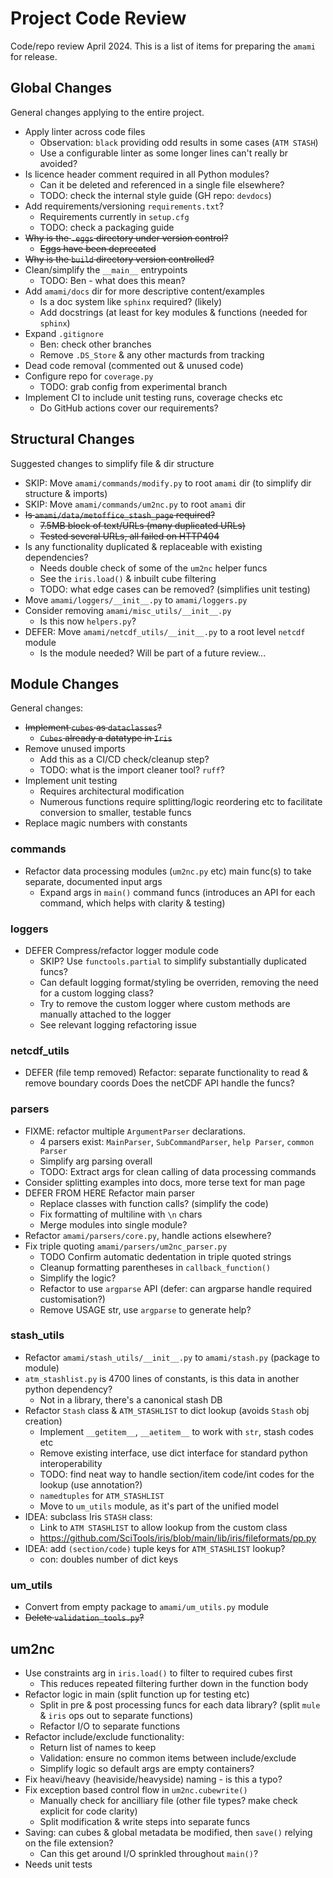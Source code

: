 # Project Code Review

Code/repo review April 2024. This is a list of items for preparing the `amami` for release.

## Global Changes

General changes applying to the entire project.

* Apply linter across code files
  - Observation: `black` providing odd results in some cases (`ATM STASH`)
  - Use a configurable linter as some longer lines can't really br avoided?
* Is licence header comment required in all Python modules?
  - Can it be deleted and referenced in a single file elsewhere?
  - TODO: check the internal style guide (GH repo: `devdocs`)
* Add requirements/versioning `requirements.txt`?
  - Requirements currently in `setup.cfg`
  - TODO: check a packaging guide
* ~~Why is the `.eggs` directory under version control?~~
  - ~~Eggs have been deprecated~~
* ~~Why is the `build` directory version controlled?~~
* Clean/simplify the `__main__` entrypoints
  - TODO: Ben - what does this mean?
* Add `amami/docs` dir for more descriptive content/examples
  - Is a doc system like `sphinx` required? (likely)
  - Add docstrings (at least for key modules & functions (needed for `sphinx`)
* Expand `.gitignore`
  - Ben: check other branches
  - Remove `.DS_Store` & any other macturds from tracking
* Dead code removal (commented out & unused code)
* Configure repo for `coverage.py`
  - TODO: grab config from experimental branch
* Implement CI to include unit testing runs, coverage checks etc
  - Do GitHub actions cover our requirements?

## Structural Changes

Suggested changes to simplify file & dir structure 

* SKIP: Move `amami/commands/modify.py` to root `amami` dir (to simplify dir structure & imports)
* SKIP: Move `amami/commands/um2nc.py` to root `amami` dir
* ~~Is `amami/data/metoffice_stash_page` required?~~
  - ~~7.5MB block of text/URLs (many duplicated URLs)~~
  - ~~Tested several URLs, all failed on HTTP404~~
* Is any functionality duplicated & replaceable with existing dependencies?
  - Needs double check of some of the `um2nc` helper funcs
  - See the `iris.load()` & inbuilt cube filtering
  - TODO: what edge cases can be removed? (simplifies unit testing)
* Move `amami/loggers/__init__.py` to `amami/loggers.py`
* Consider removing `amami/misc_utils/__init__.py`
  - Is this now `helpers.py`?
* DEFER: Move `amami/netcdf_utils/__init__.py` to a root level `netcdf` module
  - Is the module needed? Will be part of a future review...

## Module Changes

General changes:

* ~~Implement `cubes` as `dataclasses`?~~
  - ~~`Cubes` already a datatype in `Iris`~~
* Remove unused imports
  - Add this as a CI/CD check/cleanup step?
  - TODO: what is the import cleaner tool? `ruff`?
* Implement unit testing
  - Requires architectural modification
  - Numerous functions require splitting/logic reordering etc to facilitate conversion to smaller, testable funcs
* Replace magic numbers with constants

### commands

* Refactor data processing modules (`um2nc.py` etc) main func(s) to take separate, documented input args
  - Expand args in `main()` command funcs (introduces an API for each command, which helps with clarity & testing)

### loggers

* DEFER Compress/refactor logger module code
  - SKIP? Use `functools.partial` to simplify substantially duplicated funcs?
  - Can default logging format/styling be overriden, removing the need for a custom logging class?
  - Try to remove the custom logger where custom methods are manually attached to the logger
  - See relevant logging refactoring issue

### netcdf_utils

* DEFER (file temp removed) Refactor: separate functionality to read & remove boundary coords
   Does the netCDF API handle the funcs?

### parsers

* FIXME: refactor multiple `ArgumentParser` declarations.
  - 4 parsers exist: `MainParser`, `SubCommandParser`, `help Parser`, `common Parser`
  - Simplify arg parsing overall
  - TODO: Extract args for clean calling of data processing commands
* Consider splitting examples into docs, more terse text for man page
* DEFER FROM HERE Refactor main parser
  - Replace classes with function calls? (simplify the code)
  - Fix formatting of multiline with `\n` chars
  - Merge modules into single module?
* Refactor `amami/parsers/core.py`, handle actions elsewhere?
* Fix triple quoting `amami/parsers/um2nc_parser.py`
  - TODO Confirm automatic dedentation in triple quoted strings
  - Cleanup formatting parentheses in `callback_function()`
  - Simplify the logic?
  - Refactor to use `argparse` API (defer: can argparse handle required customisation?)
  - Remove USAGE str, use `argparse` to generate help?

### stash_utils

* Refactor `amami/stash_utils/__init__.py` to `amami/stash.py` (package to module)
* `atm_stashlist.py` is 4700 lines of constants, is this data in another python dependency?
  - Not in a library, there's a canonical stash DB
* Refactor `Stash` class & `ATM_STASHLIST` to dict lookup (avoids `Stash` obj creation)
  - Implement `__getitem__`, `__aetitem__` to work with `str`, stash codes etc
  - Remove existing interface, use dict interface for standard python interoperability
  - TODO: find neat way to handle section/item code/int codes for the lookup (use annotation?)
  - `namedtuples` for `ATM_STASHLIST`
  - Move to `um_utils` module, as it's part of the unified model
* IDEA: subclass Iris `STASH` class:
  - Link to `ATM STASHLIST` to allow lookup from the custom class
  - https://github.com/SciTools/iris/blob/main/lib/iris/fileformats/pp.py
* IDEA: add `(section/code)` tuple keys for `ATM_STASHLIST` lookup?
  - con: doubles number of dict keys

### um_utils

* Convert from empty package to `amami/um_utils.py` module
* ~~Delete `validation_tools.py`?~~

## um2nc

* Use constraints arg in `iris.load()` to filter to required cubes first
  - This reduces repeated filtering further down in the function body
* Refactor logic in main (split function up for testing etc)
  - Split in pre & post processing funcs for each data library? (split `mule` & `iris` ops out to separate functions)
  - Refactor I/O to separate functions
* Refactor include/exclude functionality:
  - Return list of names to keep
  - Validation: ensure no common items between include/exclude
  - Simplify logic so default args are empty containers?
* Fix heavi/heavy (heaviside/heavyside) naming - is this a typo?
* Fix exception based control flow in `um2nc.cubewrite()`
  - Manually check for ancilliary file (other file types? make check explicit for code clarity)
  - Split modification & write steps into separate funcs
* Saving: can cubes & global metadata be modified, then `save()` relying on the file extension?
  - Can this get around I/O sprinkled throughout `main()`?
* Needs unit tests
